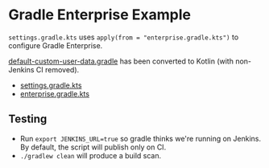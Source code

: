 # Gradle Enterprise Example

`settings.gradle.kts` uses `apply(from = "enterprise.gradle.kts")` to configure Gradle Enterprise.

[default-custom-user-data.gradle](https://github.com/gradle/gradle-build-scan-snippets/blob/master/guided-trials-default-custom-user-data/default-custom-user-data.gradle) has been converted to Kotlin (with non-Jenkins CI removed).

- [settings.gradle.kts](https://github.com/bootstraponline/gradle_enterprise_example/blob/master/app/settings.gradle.kts)
- [enterprise.gradle.kts](https://github.com/bootstraponline/gradle_enterprise_example/blob/master/app/enterprise.gradle.kts)

## Testing

- Run `export JENKINS_URL=true` so gradle thinks we're running on Jenkins. By default, the script will publish only on CI.
- `./gradlew clean` will produce a build scan.
